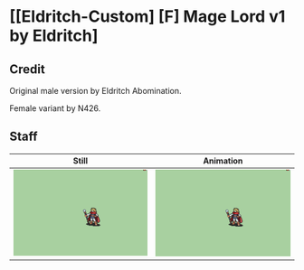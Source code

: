 # [\[Eldritch-Custom\] \[F\] Mage Lord v1 by Eldritch]

## Credit

Original male version by Eldritch Abomination.

Female variant by N426.
	
## Staff

| Still | Animation |
| :---: | :-------: |
| ![Staff still](./Staff_000.png) | ![Staff animation](./Staff.gif) |
